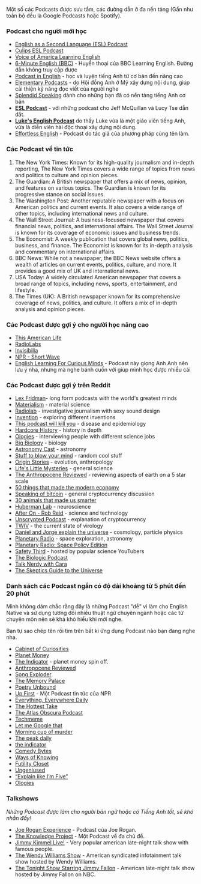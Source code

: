 Một số các Podcasts được sưu tầm, các đường dẫn ở đa nền tảng (Gần như toàn bộ đều là Google Podcasts hoặc Spotify). 

### Podcast cho người mới học

- [English as a Second Language (ESL) Podcast](https://podcastindex.org/podcast/2628288)
- [Culips ESL Podcast](https://podcastindex.org/podcast/2478468)
- [Voice of America Learning English](https://podcastindex.org/podcast/5485837)
- [6-Minute English (BBC)]() - Huyền thoại của BBC Learning English. Đường dẫn không truy cập được
- [Podcast in English](https://www.podcastsinenglish.com/) - học và luyện tiếng Anh từ cơ bản đến nâng cao
- [Elementary Podcasts](https://learnenglish.britishcouncil.org/general-english/audio-series/podcasts) - do Hội đồng Anh ở Mỹ xây dựng nội dung, giúp cải thiện kỹ năng đọc viết của người nghe
- [Splendid Speaking](https://www.podomatic.com/podcasts/splendidspeaking) dành cho những bạn đã có nền tảng tiếng Anh cơ bản
- **[ESL Podcast](https://www.eslpod.com/index.html)** - với những podcast cho Jeff McQuillan và Lucy Tse dẫn dắt. 
- **[Luke's English Podcast](https://teacherluke.co.uk/)** do thầy Luke vừa là một giáo viên tiếng Anh, vừa là diễn viên hài độc thoại xây dựng nội dung.
- [Effortless English](https://effortlessenglishclub.com/blog-and-video-podcast) - Podcast do tác giả của phương pháp cùng tên làm.

### Các Podcast về tin tức

1.  The New York Times: Known for its high-quality journalism and in-depth reporting, The New York Times covers a wide range of topics from news and politics to culture and opinion pieces.
2.  The Guardian: A British newspaper that offers a mix of news, opinion, and features on various topics. The Guardian is known for its progressive stance on social issues.
3.  The Washington Post: Another reputable newspaper with a focus on American politics and current events. It also covers a wide range of other topics, including international news and culture.
4.  The Wall Street Journal: A business-focused newspaper that covers financial news, politics, and international affairs. The Wall Street Journal is known for its coverage of economic issues and business trends.
5.  The Economist: A weekly publication that covers global news, politics, business, and finance. The Economist is known for its in-depth analysis and commentary on international affairs.
6.  BBC News: While not a newspaper, the BBC News website offers a wealth of articles on current events, politics, culture, and more. It provides a good mix of UK and international news.
7.  USA Today: A widely circulated American newspaper that covers a broad range of topics, including news, sports, entertainment, and lifestyle.
8.  The Times (UK): A British newspaper known for its comprehensive coverage of news, politics, and culture. It offers a mix of in-depth analysis and opinion pieces.

### Các Podcast được gợi ý cho người học nâng cao

- [This American Life](https://www.thisamericanlife.org/)
- [RadioLabs](https://radiolab.org/)
- [Invisibilia](https://podcastindex.org/podcast/46299)
- [NPR - Short Wave](https://podcastindex.org/podcast/255636)
- [English Learning For Curious Minds](https://podcastindex.org/podcast/208331) - Podcast này giọng Anh Anh nên lưu ý nha, nhưng mà nghe bánh cuốn với giúp mình học được nhiều cái

### Các Podcast được gợi ý trên Reddit

- [Lex Fridman](https://www.youtube.com/c/lexfridman/videos)\- long form podcasts with the world's greatest minds
- [Materialism](https://podcasts.google.com/feed/aHR0cHM6Ly9waW5lY2FzdC5jb20vZmVlZC9tYXRlcmlhbGlzbQ?sa=X&ved=0CBoQ27cFahcKEwjgj5L-4Kr0AhUAAAAAHQAAAAAQQg) - material science
- [Radiolab](https://www.wnycstudios.org/podcasts/radiolab/radiolab-memorable-episode-results) - investigative journalism with sexy sound design
- [Invention](https://podcasts.google.com/feed/aHR0cHM6Ly9mZWVkcy5tZWdhcGhvbmUuZm0vSFNXODkzNjQ0MDYyNw) - exploring different inventions
- [This podcast will kill you](https://podcasts.google.com/feed/aHR0cHM6Ly93d3cub21ueWNvbnRlbnQuY29tL2QvcGxheWxpc3QvYWFlYTRlNjktYWY1MS00OTVlLWFmYzktYTk3NjAxNDY5MjJiLzkzZTI3MWJmLTU3ZGEtNDUyNi05MzdhLWFiMDQwMDI0MzczMi8xNWI2OWRhMS0yMDAwLTRmMzUtYTNlYy1hYjA0MDAyNDM3NGYvcG9kY2FzdC5yc3M) - disease and epidemiology
- [Hardcore History](https://podcasts.google.com/feed/aHR0cHM6Ly9kY2hoYWRkZW5kdW0ubGlic3luLmNvbS9yc3M) - history in depth
- [Ologies](https://podcasts.google.com/feed/aHR0cHM6Ly9mZWVkcy5mZWVkYnVybmVyLmNvbS9PbG9naWVz) - interviewing people with different science jobs
- [Big Biology](https://podcasts.google.com/feed/aHR0cHM6Ly93d3cuYmlnYmlvbG9neS5vcmcvcnNzLWZlZWQ_Zm9ybWF0PXJzcw) - biology 
- [Astronomy Cast](https://podcasts.google.com/feed/aHR0cHM6Ly9hc3Ryb25vbXljYXN0LmxpYnN5bi5jb20vcnNz) - astronomy
- [Stuff to blow your mind](https://podcasts.google.com/feed/aHR0cHM6Ly9mZWVkcy5tZWdhcGhvbmUuZm0vc3R1ZmZ0b2Jsb3d5b3VybWluZA) - random cool stuff
- [Origin Stories](https://podcasts.google.com/feed/aHR0cHM6Ly9vcmlnaW5zdG9yaWVzLmxpYnN5bi5jb20vcnNz) - evolution, anthropology
- [Life's Little Mysteries](https://podcasts.google.com/feed/aHR0cHM6Ly9hdWRpb2Jvb20uY29tL2NoYW5uZWxzLzUwMTY3NjMucnNz) - general science
- [The Anthropocene Reviewed](https://podcasts.google.com/feed/aHR0cDovL2ZlZWRzLndueWMub3JnL1RoZUFudGhyb3BvY2VuZVJldmlld2Vk) - reviewing aspects of earth on a 5 star scale
- [50 things that made the modern economy](https://www.bbc.co.uk/programmes/p04b1g3c/episodes/downloads)
- [Speaking of bitcoin](https://podcasts.google.com/feed/aHR0cDovL2ZlZWRzLnNvdW5kY2xvdWQuY29tL3VzZXJzLzM1MTM2NzYxLW1pbmR0b21hdHRlci90cmFja3M) - general cryptocurrency discussion
- [30 animals that made us smarter](https://podcasts.google.com/feed/aHR0cHM6Ly9wb2RjYXN0cy5maWxlcy5iYmNpLmNvLnVrL3cxM3h0dHc3LnJzcw)
- [Huberman Lab](https://podcasts.google.com/search/Huberman%20Lab) - neuroscience
- [After On - Rob Reid](https://podcasts.google.com/feed/aHR0cHM6Ly9hZnRlcm9uLmxpYnN5bi5jb20vcnNz) - science and technology
- [Unscrypted Podcast](https://podcasts.google.com/feed/aHR0cHM6Ly9hYW50b25vcC5jb20vY2F0ZWdvcnkvcG9kY2FzdHMvdW5zY3J5cHRlZC1wb2QvZmVlZC9wb2RjYXN0Lw) - explanation of cryptocurrency
- [TWIV](https://podcasts.google.com/feed/aHR0cDovL3R3aXYubWljcm9iZXdvcmxkLmxpYnN5bnByby5jb20vdHdpdg) - the current state of virology
- [Daniel and Jorge explain the universe](https://podcasts.google.com/feed/aHR0cHM6Ly9mZWVkcy5tZWdhcGhvbmUuZm0vZGFuaWVsYW5kam9yZ2VleHBsYWludGhldW5pdmVyc2U) - cosmology, particle physics
- [Planetary Radio](https://podcasts.google.com/feed/aHR0cHM6Ly93d3cub21ueWNvbnRlbnQuY29tL2QvcGxheWxpc3QvZDk1ZGEyMDYtOGVlOC00YmE1LWJhOGQtYWQxMjAwYjRlNWE0L2NmMTNkNWY1LTYwNDAtNDU4ZC1hYjVhLWFkMjAwMTg5NzQ3ZC9iNzVjOWY3Zi00YTYzLTQzOGUtYjUwNi1hZDIwMDE4OTc0OTkvcG9kY2FzdC5yc3M) - space exploration, astronomy
- [Planetary Radio: Space Policy Edition](https://podcasts.google.com/feed/aHR0cDovL3d3dy5wbGFuZXRhcnkub3JnL3N5c3RlbS9yc3MvY2hhbm5lbC5qc3A_ZmVlZElEPTQxMzgwMjUwMA)
- [Safety Third](https://podcasts.google.com/feed/aHR0cHM6Ly9mZWVkcy5yZWRjaXJjbGUuY29tL2M2ZDJlODY5LTIyYWUtNGU2OC1iODhlLWUxOTU3ZDA3MGQzYQ) - hosted by popular science YouTubers
- [The Biologic Podcast](https://podcasts.google.com/feed/aHR0cHM6Ly9iaW9sb2dpYy5saWJzeW4uY29tL3Jzcw?sa=X&ved=0CAMQ4aUDahcKEwiwlp3c-t71AhUAAAAAHQAAAAAQAQ&hl=en)
- [Talk Nerdy with Cara](https://podcasts.google.com/feed/aHR0cHM6Ly93d3cuc3ByZWFrZXIuY29tL3Nob3cvNDUzMDA2MS9lcGlzb2Rlcy9mZWVk?hl=en)
- [The Skeptics Guide to the Universe](https://podcasts.google.com/feed/aHR0cHM6Ly9mZWVkLnRoZXNrZXB0aWNzZ3VpZGUub3JnL2ZlZWQvcnNzLmFzcHg_ZmVlZD1zZ3U/episode/aHR0cHM6Ly93d3cudGhlc2tlcHRpY3NndWlkZS5vcmcvcG9kY2FzdC9zZ3UvODY0?hl=en&ved=2ahUKEwifiZOfgN_1AhVjk2oFHU_-BYQQieUEegQIAhAF&ep=6)


### Danh sách các Podcast ngắn có độ dài khoảng từ 5 phút đến 20 phút

Mình không dám chắc rằng đây là những Podcast "dễ" vì làm cho English Native và sử dụng tương đối nhiều thuật ngữ chuyên ngành hoặc các từ chuyên môn nên sẽ khá khó hiểu khi mới nghe.

Bạn tự sao chép tên rồi tìm trên bất kì ứng dụng Podcast nào bạn đang nghe nha.

- [Cabinet of Curiosities]()
- [Planet Money]()
- [The Indicator]() - planet money spin off.
- [Anthropocene Reviewed]()
- [Song Exploder]()
- [The Memory Palace]() 
- [Poetry Unbound]() 
- [Up First]() - Một Podcast tin tức của NPR
- [Everything, Everywhere Daily]() 
- [The Hottest Take]()
- [The Atlas Obscura Podcast]()
- [Techmeme]()
- [Let me Google that]()
- [Morning cup of murder]()
- [The peak daily]()
- [the indicator]()
- [Comedy Bytes]()
- [Ways of Knowing]() 
- [Futility Closet]() 
- [Ungeniused]()
- [“Explain like I’m Five”]()
- [Ologies]()

### Talkshows

_Những Podcast được làm cho người bản ngữ hoặc có Tiếng Anh tốt, sẽ khó nhằn đấy!_

- [Joe Rogan Experience](https://open.spotify.com/show/4rOoJ6Egrf8K2IrywzwOMk) - Podcast của Joe Rogan.
- [The Knowledge Project](https://fs.blog/knowledge-project-podcast/) - Một Podcast về đa chủ đề.
- [Jimmy Kimmel Live!](https://www.youtube.com/user/JimmyKimmelLive) - Very popular american late-night talk show with famous people.
- [The Wendy Williams Show](https://www.youtube.com/user/WendyWilliamsShow) - American syndicated infotainment talk show hosted by Wendy Williams.
- [The Tonight Show Starring Jimmy Fallon](https://www.youtube.com/user/latenight) - American late-night talk show hosted by Jimmy Fallon on NBC.